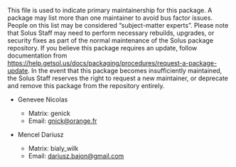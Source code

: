 This file is used to indicate primary maintainership for this package. A package may list more than one maintainer to avoid bus factor issues. People on this list may be considered “subject-matter experts”. Please note that Solus Staff may need to perform necessary rebuilds, upgrades, or security fixes as part of the normal maintenance of the Solus package repository. If you believe this package requires an update, follow documentation from https://help.getsol.us/docs/packaging/procedures/request-a-package-update. In the event that this package becomes insufficiently maintained, the Solus Staff reserves the right to request a new maintainer, or deprecate and remove this package from the repository entirely.

- Genevee Nicolas
  - Matrix: genick
  - Email: gnick@orange.fr

- Mencel Dariusz
  - Matrix: bialy_wilk
  - Email: dariusz.bajon@gmail.com
